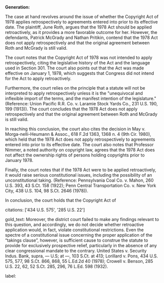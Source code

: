 **Generation:**

 <answer>
The case at hand revolves around the issue of whether the Copyright Act of 1978 applies retrospectively to agreements entered into prior to its effective date. The plaintiff, June Roth, argues that the 1978 Act should be applied retroactively, as it provides a more favorable outcome for her. However, the defendants, Patrick McGrady and Nathan Pritikin, contend that the 1978 Act does not apply retrospectively and that the original agreement between Roth and McGrady is still valid.

The court notes that the Copyright Act of 1978 was not intended to apply retrospectively, citing the legislative history of the Act and the language used in Section 301. The court also points out that the Act was made effective on January 1, 1978, which suggests that Congress did not intend for the Act to apply retroactively.

Furthermore, the court relies on the principle that a statute will not be interpreted to apply retrospectively unless it is the "unequivocal and inflexible import of the terms, and the manifest intention of the legislature." (Reference: Union Pacific R.R. Co. v. Laramie Stock Yards Co., 231 U.S. 190, 199 (1913)). The court concludes that the 1978 Act does not apply retrospectively and that the original agreement between Roth and McGrady is still valid.

In reaching this conclusion, the court also cites the decision in May v. Morga-nelli-Heumann & Assoc., 618 F.2d 1363, 1368 n. 4 (9th Cir. 1980), which held that the 1978 Act does not apply retrospectively to agreements entered into prior to its effective date. The court also notes that Professor Nimmer, a noted authority on copyright law, agrees that the 1978 Act does not affect the ownership rights of persons holding copyrights prior to January 1978.

Finally, the court notes that if the 1978 Act were to be applied retroactively, it would raise serious constitutional issues, including the possibility of an unconstitutional taking. (Reference: Pennsylvania Coal Co. v. Mahon, 260 U.S. 393, 43 S.Ct. 158 (1922); Penn Central Transportation Co. v. New York City, 438 U.S. 104, 98 S.Ct. 2646 (1978)).

In conclusion, the court holds that the Copyright Act of

citations: ['434 U.S. 575', '285 U.S. 22']

gold_text: Moreover, the district court failed to make any findings relevant to this question, and accordingly, we do not decide whether retroactive application would, in fact, violate constitutional restrictions. Even the spectre of a constitutional issue concerning the proper application of the “takings clause”, however, is sufficient cause to construe the statute to provide for exclusively prospective relief, particularly in the absence of any clear congressional mandate to the contrary. United States v. Security Indus. Bank, supra, — U.S; at —, 103 S.Ct. at 413; Lorillard v. Pons, 434 U.S. 575, 577, 98 S.Ct. 866, 868, 55 L.Ed.2d 40 (1978); Crowell v. Benson, 285 U.S. 22, 62, 52 S.Ct. 285, 296, 76 L.Ed. 598 (1932).

label: 